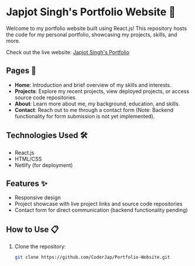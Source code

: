 # Japjot Singh's Portfolio Website 🚀

Welcome to my portfolio website built using React.js! This repository hosts the code for my personal portfolio, showcasing my projects, skills, and more.

Check out the live website: [Japjot Singh's Portfolio](https://japjot-singh-portfolio.netlify.app)

## Pages 📄

- **Home**: Introduction and brief overview of my skills and interests.
- **Projects**: Explore my recent projects, view deployed projects, or access source code repositories.
- **About**: Learn more about me, my background, education, and skills.
- **Contact**: Reach out to me through a contact form (Note: Backend functionality for form submission is not yet implemented).

## Technologies Used 🛠️

- React.js
- HTML/CSS
- Netlify (for deployment)

## Features ✨

- Responsive design
- Project showcase with live project links and source code repositories
- Contact form for direct communication (backend functionality pending)

## How to Use 📋

1. Clone the repository:
   ```bash
   git clone https://github.com/CoderJap/Portfolio-Website.git
